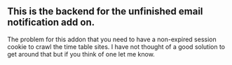 ## This is the backend for the unfinished email notification add on.

The problem for this addon that you need to have a non-expired session cookie to crawl the time table
sites.  I have not thought of a good solution to get around that but if you think of one
let me know.